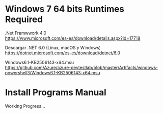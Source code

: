 # Windows 7 64 bits Runtimes Required


.Net Framwwork 4.0  <br>
https://www.microsoft.com/es-es/download/details.aspx?id=17718

Descargar .NET 6.0 (Linux, macOS y Windows)  <br>
https://dotnet.microsoft.com/es-es/download/dotnet/6.0

Windows6.1-KB2506143-x64.msu  <br>
https://github.com/Azure/azure-devtestlab/blob/master/Artifacts/windows-powershell3/Windows6.1-KB2506143-x64.msu


# Install Programs Manual

Working Progress...
